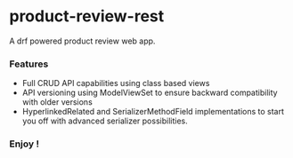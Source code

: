 # product-review-rest

A drf powered product review web app.  

### Features
- Full CRUD API capabilities using class based views
- API versioning using ModelViewSet to ensure backward compatibility with older versions
- HyperlinkedRelated and SerializerMethodField implementations to start you off with advanced serializer possibilities.

### Enjoy !
